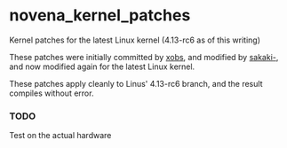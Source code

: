 # novena_kernel_patches
Kernel patches for the latest Linux kernel (4.13-rc6 as of this writing)

These patches were initially committed by [xobs](https://github.com/xobs/novena-linux), and modified by [sakaki-](https://github.com/sakaki-/novena-kernel-patches), and now modified again for the latest Linux kernel.

These patches apply cleanly to Linus' 4.13-rc6 branch, and the result compiles without error.

### TODO
Test on the actual hardware
